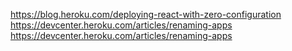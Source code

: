 https://blog.heroku.com/deploying-react-with-zero-configuration
https://devcenter.heroku.com/articles/renaming-apps
https://devcenter.heroku.com/articles/renaming-apps